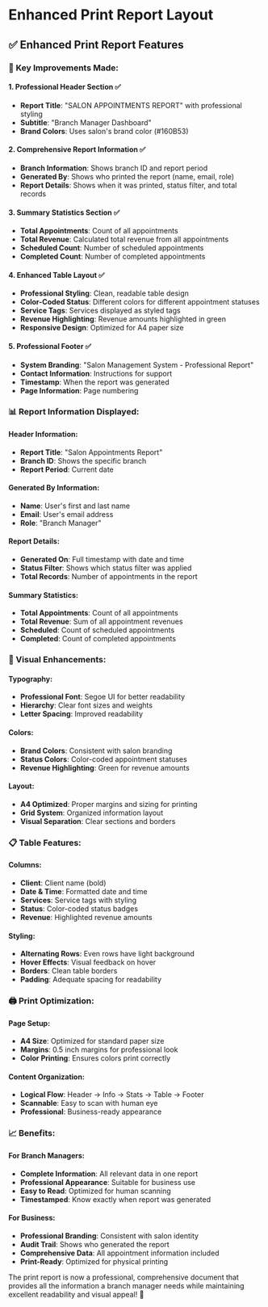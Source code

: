 # Enhanced Print Report Layout

## ✅ **Enhanced Print Report Features**

### **🎯 Key Improvements Made:**

#### **1. Professional Header Section** ✅
- **Report Title**: "SALON APPOINTMENTS REPORT" with professional styling
- **Subtitle**: "Branch Manager Dashboard"
- **Brand Colors**: Uses salon's brand color (#160B53)

#### **2. Comprehensive Report Information** ✅
- **Branch Information**: Shows branch ID and report period
- **Generated By**: Shows who printed the report (name, email, role)
- **Report Details**: Shows when it was printed, status filter, and total records

#### **3. Summary Statistics Section** ✅
- **Total Appointments**: Count of all appointments
- **Total Revenue**: Calculated total revenue from all appointments
- **Scheduled Count**: Number of scheduled appointments
- **Completed Count**: Number of completed appointments

#### **4. Enhanced Table Layout** ✅
- **Professional Styling**: Clean, readable table design
- **Color-Coded Status**: Different colors for different appointment statuses
- **Service Tags**: Services displayed as styled tags
- **Revenue Highlighting**: Revenue amounts highlighted in green
- **Responsive Design**: Optimized for A4 paper size

#### **5. Professional Footer** ✅
- **System Branding**: "Salon Management System - Professional Report"
- **Contact Information**: Instructions for support
- **Timestamp**: When the report was generated
- **Page Information**: Page numbering

### **📊 Report Information Displayed:**

#### **Header Information:**
- **Report Title**: "Salon Appointments Report"
- **Branch ID**: Shows the specific branch
- **Report Period**: Current date

#### **Generated By Information:**
- **Name**: User's first and last name
- **Email**: User's email address
- **Role**: "Branch Manager"

#### **Report Details:**
- **Generated On**: Full timestamp with date and time
- **Status Filter**: Shows which status filter was applied
- **Total Records**: Number of appointments in the report

#### **Summary Statistics:**
- **Total Appointments**: Count of all appointments
- **Total Revenue**: Sum of all appointment revenues
- **Scheduled**: Count of scheduled appointments
- **Completed**: Count of completed appointments

### **🎨 Visual Enhancements:**

#### **Typography:**
- **Professional Font**: Segoe UI for better readability
- **Hierarchy**: Clear font sizes and weights
- **Letter Spacing**: Improved readability

#### **Colors:**
- **Brand Colors**: Consistent with salon branding
- **Status Colors**: Color-coded appointment statuses
- **Revenue Highlighting**: Green for revenue amounts

#### **Layout:**
- **A4 Optimized**: Proper margins and sizing for printing
- **Grid System**: Organized information layout
- **Visual Separation**: Clear sections and borders

### **📋 Table Features:**

#### **Columns:**
- **Client**: Client name (bold)
- **Date & Time**: Formatted date and time
- **Services**: Service tags with styling
- **Status**: Color-coded status badges
- **Revenue**: Highlighted revenue amounts

#### **Styling:**
- **Alternating Rows**: Even rows have light background
- **Hover Effects**: Visual feedback on hover
- **Borders**: Clean table borders
- **Padding**: Adequate spacing for readability

### **🖨️ Print Optimization:**

#### **Page Setup:**
- **A4 Size**: Optimized for standard paper size
- **Margins**: 0.5 inch margins for professional look
- **Color Printing**: Ensures colors print correctly

#### **Content Organization:**
- **Logical Flow**: Header → Info → Stats → Table → Footer
- **Scannable**: Easy to scan with human eye
- **Professional**: Business-ready appearance

### **📈 Benefits:**

#### **For Branch Managers:**
- **Complete Information**: All relevant data in one report
- **Professional Appearance**: Suitable for business use
- **Easy to Read**: Optimized for human scanning
- **Timestamped**: Know exactly when report was generated

#### **For Business:**
- **Professional Branding**: Consistent with salon identity
- **Audit Trail**: Shows who generated the report
- **Comprehensive Data**: All appointment information included
- **Print-Ready**: Optimized for physical printing

The print report is now a professional, comprehensive document that provides all the information a branch manager needs while maintaining excellent readability and visual appeal! 🎉

